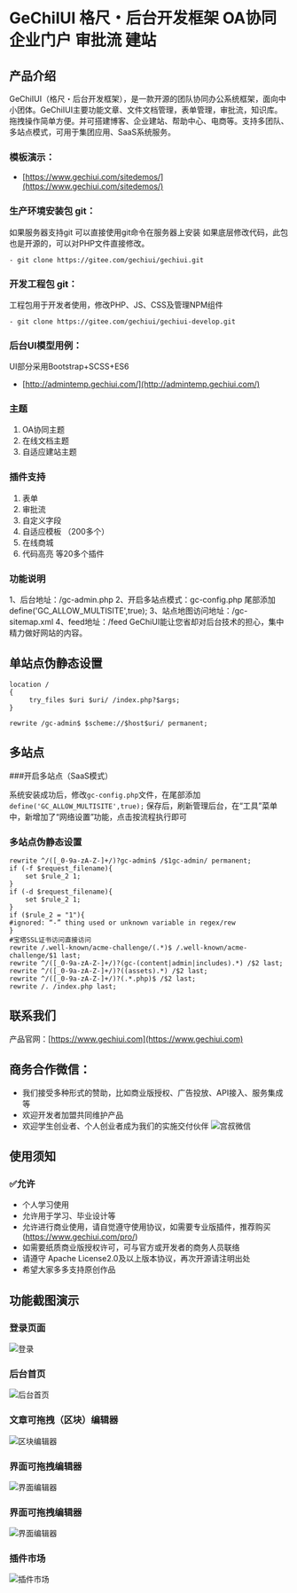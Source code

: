# GeChiIUI 格尺・后台开发框架 OA协同 企业门户 审批流 建站

## 产品介绍

GeChiIUI（格尺・后台开发框架），是一款开源的团队协同办公系统框架，面向中小团体。GeChiIUI主要功能文章、文件文档管理，表单管理，审批流，知识库。拖拽操作简单方便。并可搭建博客、企业建站、帮助中心、电商等。支持多团队、多站点模式，可用于集团应用、SaaS系统服务。

### 模板演示：

- [https://www.gechiui.com/sitedemos/](https://www.gechiui.com/sitedemos/)

### 生产环境安装包 git：
如果服务器支持git 可以直接使用git命令在服务器上安装
如果底层修改代码，此包也是开源的，可以对PHP文件直接修改。
```
- git clone https://gitee.com/gechiui/gechiui.git
```

### 开发工程包 git：

工程包用于开发者使用，修改PHP、JS、CSS及管理NPM组件
```
- git clone https://gitee.com/gechiui/gechiui-develop.git
```

### 后台UI模型用例：

UI部分采用Bootstrap+SCSS+ES6

- [http://admintemp.gechiui.com/](http://admintemp.gechiui.com/)



### 主题
1. OA协同主题
2. 在线文档主题
3. 自适应建站主题

### 插件支持
1. 表单
2. 审批流
3. 自定义字段
4. 自适应模板 （200多个）
5. 在线商城
6. 代码高亮
等20多个插件

### 功能说明
1、后台地址：/gc-admin.php
2、开启多站点模式：gc-config.php 尾部添加 define('GC_ALLOW_MULTISITE',true);
3、站点地图访问地址：/gc-sitemap.xml
4、feed地址：/feed
GeChiUI能让您省却对后台技术的担心，集中精力做好网站的内容。

## 单站点伪静态设置

```
location /
{
	 try_files $uri $uri/ /index.php?$args;
}

rewrite /gc-admin$ $scheme://$host$uri/ permanent;
```
## 多站点

###开启多站点（SaaS模式）

系统安装成功后，修改` gc-config.php `文件，在尾部添加 ` define('GC_ALLOW_MULTISITE',true); `
保存后，刷新管理后台，在“工具”菜单中，新增加了“网络设置”功能，点击按流程执行即可

### 多站点伪静态设置
```
rewrite ^/([_0-9a-zA-Z-]+/)?gc-admin$ /$1gc-admin/ permanent;
if (-f $request_filename){
	set $rule_2 1;
}
if (-d $request_filename){
	set $rule_2 1;
}
if ($rule_2 = "1"){
#ignored: “-” thing used or unknown variable in regex/rew
}
#宝塔SSL证书访问直接访问
rewrite /.well-known/acme-challenge/(.*)$ /.well-known/acme-challenge/$1 last;
rewrite ^/([_0-9a-zA-Z-]+/)?(gc-(content|admin|includes).*) /$2 last;
rewrite ^/([_0-9a-zA-Z-]+/)?((assets).*) /$2 last;
rewrite ^/([_0-9a-zA-Z-]+/)?(.*.php)$ /$2 last;
rewrite /. /index.php last;
```

## 联系我们

产品官网：[https://www.gechiui.com](https://www.gechiui.com)

## 商务合作微信：

- 我们接受多种形式的赞助，比如商业版授权、广告投放、API接入、服务集成等
- 欢迎开发者加盟共同维护产品
- 欢迎学生创业者、个人创业者成为我们的实施交付伙伴
![](https://www.gechiui.com/gc-content/images/wechat.jpeg "宫叔微信")

## 使用须知

### ✅允许

- 个人学习使用
- 允许用于学习、毕业设计等
- 允许进行商业使用，请自觉遵守使用协议，如需要专业版插件，推荐购买(https://www.gechiui.com/pro/)
- 如需要纸质商业版授权许可，可与官方或开发者的商务人员联络
- 请遵守 Apache License2.0及以上版本协议，再次开源请注明出处
- 希望大家多多支持原创作品


## 功能截图演示

### 登录页面
![](https://www.gechiui.com/gc-content/images/login.png "登录")
### 后台首页
![](https://www.gechiui.com/gc-content/images/home.png "后台首页")
### 文章可拖拽（区块）编辑器
![](https://www.gechiui.com/gc-content/images/post_edit.png "区块编辑器")
### 界面可拖拽编辑器
![](https://www.gechiui.com/gc-content/images/post_edit.png "界面编辑器")
### 界面可拖拽编辑器
![](https://www.gechiui.com/gc-content/images/page_edit.png "界面编辑器")
### 插件市场
![](https://www.gechiui.com/gc-content/images/plugins_add.png "插件市场")
